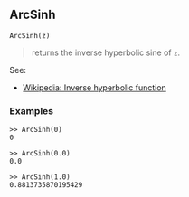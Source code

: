 ## ArcSinh

```
ArcSinh(z)
```

> returns the inverse hyperbolic sine of `z`.

See:
* [Wikipedia: Inverse hyperbolic function](https://en.wikipedia.org/wiki/Inverse_hyperbolic_function)

### Examples
```
>> ArcSinh(0)
0

>> ArcSinh(0.0)
0.0

>> ArcSinh(1.0)
0.8813735870195429
```
  
